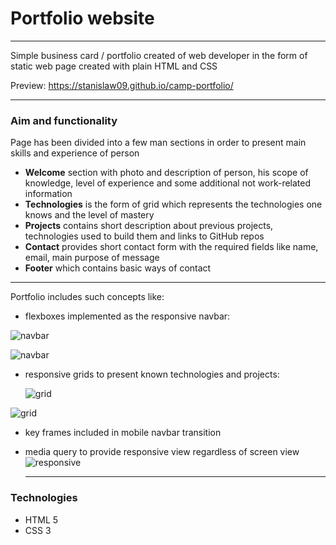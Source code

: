 # Portfolio website

---

Simple business card / portfolio created of web developer in the form of static web page created with plain HTML and CSS

Preview:
https://stanislaw09.github.io/camp-portfolio/


---

### Aim and functionality

Page has been divided into a few man sections in order to present main skills and experience of person

* **Welcome** section with photo and description of person, his scope of knowledge, level of experience and some additional not work-related information
* **Technologies** is the form of grid which represents the technologies one knows and the level of mastery
* **Projects** contains short description about previous projects, technologies used to build them and links to GitHub repos
* **Contact** provides short contact form with the required fields like name, email, main purpose of message
* **Footer** which contains basic ways of contact

---

Portfolio includes such concepts like:

- flexboxes implemented as the responsive navbar:

![navbar](./images/screen1.png)

![navbar](./images/screen5.png)

- responsive grids to present known technologies and projects:

  ![grid](./images/screen2.png)

![grid](./images/screen3.png)

* key frames included in mobile navbar transition

* media query to provide responsive view regardless of screen view![responsive](./images/screen4.png)

  ---

  

### Technologies

* HTML 5
* CSS 3
